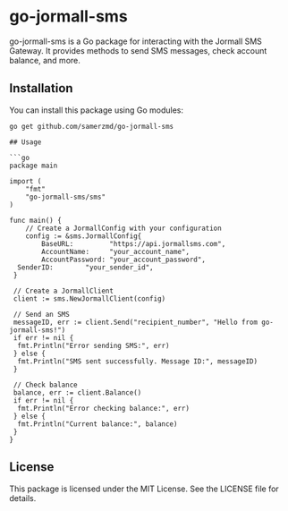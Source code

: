# go-jormall-sms

go-jormall-sms is a Go package for interacting with the Jormall SMS Gateway. It provides methods to send SMS messages, check account balance, and more.

## Installation

You can install this package using Go modules:

```shell
go get github.com/samerzmd/go-jormall-sms

## Usage

```go
package main

import (
    "fmt"
    "go-jormall-sms/sms"
)

func main() {
    // Create a JormallConfig with your configuration
    config := &sms.JormallConfig{
        BaseURL:         "https://api.jormallsms.com",
        AccountName:     "your_account_name",
        AccountPassword: "your_account_password",
  SenderID:        "your_sender_id",
 }

 // Create a JormallClient
 client := sms.NewJormallClient(config)

 // Send an SMS
 messageID, err := client.Send("recipient_number", "Hello from go-jormall-sms!")
 if err != nil {
  fmt.Println("Error sending SMS:", err)
 } else {
  fmt.Println("SMS sent successfully. Message ID:", messageID)
 }

 // Check balance
 balance, err := client.Balance()
 if err != nil {
  fmt.Println("Error checking balance:", err)
 } else {
  fmt.Println("Current balance:", balance)
 }
}
```

## License

This package is licensed under the MIT License. See the LICENSE file for details.
